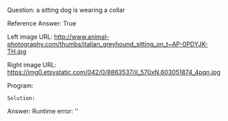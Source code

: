 Question: a sitting dog is wearing a collar

Reference Answer: True

Left image URL: http://www.animal-photography.com/thumbs/italian_greyhound_sitting_on_t~AP-0PDYJK-TH.jpg

Right image URL: https://img0.etsystatic.com/042/0/8863537/il_570xN.603051874_4pqn.jpg

Program:

```
Solution:
```
Answer: Runtime error: ''

